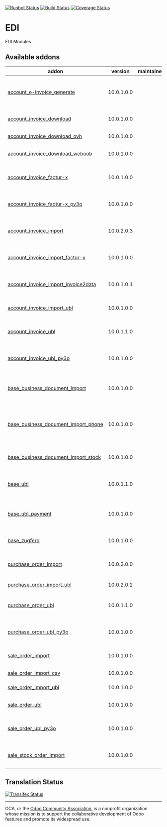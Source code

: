 [![Runbot Status](https://runbot.odoo-community.org/runbot/badge/flat/226/9.0.svg)](https://runbot.odoo-community.org/runbot/repo/github-com-oca-edi-226)
[![Build Status](https://travis-ci.org/OCA/edi.svg?branch=9.0)](https://travis-ci.org/OCA/edi)
[![Coverage Status](https://coveralls.io/repos/OCA/edi/badge.svg?branch=9.0&service=github)](https://coveralls.io/github/OCA/edi?branch=9.0)

# EDI

EDI Modules

[//]: # (addons)

Available addons
----------------
addon | version | maintainers | summary
--- | --- | --- | ---
[account_e-invoice_generate](account_e-invoice_generate/) | 10.0.1.0.0 |  | Technical module to generate PDF invoices with embedded XML file
[account_invoice_download](account_invoice_download/) | 10.0.1.0.0 |  | Auto-download supplier invoices and import them
[account_invoice_download_ovh](account_invoice_download_ovh/) | 10.0.1.0.0 |  | Get OVH Invoice via the API
[account_invoice_download_weboob](account_invoice_download_weboob/) | 10.0.1.0.0 |  | Auto-download supplier invoices with Weboob
[account_invoice_factur-x](account_invoice_factur-x/) | 10.0.1.0.0 |  | Generate Factur-X/ZUGFeRD customer invoices
[account_invoice_factur-x_py3o](account_invoice_factur-x_py3o/) | 10.0.1.0.0 |  | Generate Factur-x invoices with Py3o reporting engine
[account_invoice_import](account_invoice_import/) | 10.0.2.0.3 |  | Import supplier invoices/refunds as PDF or XML files
[account_invoice_import_factur-x](account_invoice_import_factur-x/) | 10.0.1.0.0 |  | Import ZUGFeRD and Factur-X supplier invoices/refunds
[account_invoice_import_invoice2data](account_invoice_import_invoice2data/) | 10.0.1.0.1 |  | Import supplier invoices using the invoice2data lib
[account_invoice_import_ubl](account_invoice_import_ubl/) | 10.0.1.0.0 |  | Import UBL XML supplier invoices/refunds
[account_invoice_ubl](account_invoice_ubl/) | 10.0.1.1.0 |  | Generate UBL XML file for customer invoices/refunds
[account_invoice_ubl_py3o](account_invoice_ubl_py3o/) | 10.0.1.0.0 |  | Generate UBL invoices with Py3o reporting engine
[base_business_document_import](base_business_document_import/) | 10.0.1.0.0 |  | Provides technical tools to import sale orders or supplier invoices
[base_business_document_import_phone](base_business_document_import_phone/) | 10.0.1.0.0 |  | Use phone numbers to match partners upon import of business documents
[base_business_document_import_stock](base_business_document_import_stock/) | 10.0.1.0.0 |  | Match incoterms upon import of business documents
[base_ubl](base_ubl/) | 10.0.1.1.0 |  | Base module for Universal Business Language (UBL)
[base_ubl_payment](base_ubl_payment/) | 10.0.1.0.0 |  | Payment-related code for Universal Business Language (UBL)
[base_zugferd](base_zugferd/) | 10.0.1.0.0 |  | Base module for Factur-X and ZUGFeRD
[purchase_order_import](purchase_order_import/) | 10.0.2.0.0 |  | Update RFQ via the import of quotations from suppliers
[purchase_order_import_ubl](purchase_order_import_ubl/) | 10.0.2.0.2 |  | Import UBL XML quotation files
[purchase_order_ubl](purchase_order_ubl/) | 10.0.1.1.0 |  | Embed UBL XML file inside the PDF purchase order
[purchase_order_ubl_py3o](purchase_order_ubl_py3o/) | 10.0.1.0.0 |  | Generate UBL purchase orders with Py3o reporting engine
[sale_order_import](sale_order_import/) | 10.0.1.0.0 |  | Import RFQ or sale orders from files
[sale_order_import_csv](sale_order_import_csv/) | 10.0.1.0.0 |  | Import CSV sale order files
[sale_order_import_ubl](sale_order_import_ubl/) | 10.0.1.0.0 |  | Import UBL XML sale order files
[sale_order_ubl](sale_order_ubl/) | 10.0.1.0.0 |  | Embed UBL XML file inside the PDF quotation
[sale_order_ubl_py3o](sale_order_ubl_py3o/) | 10.0.1.0.0 |  | Generate UBL sale orders with Py3o reporting engine
[sale_stock_order_import](sale_stock_order_import/) | 10.0.1.0.0 |  | Glue module between sale_stock and sale_order_import

[//]: # (end addons)

Translation Status
------------------
[![Transifex Status](https://www.transifex.com/projects/p/OCA-edi-9-0/chart/image_png)](https://www.transifex.com/projects/p/OCA-edi-9-0)

----

OCA, or the [Odoo Community Association](http://odoo-community.org/), is a nonprofit organization whose
mission is to support the collaborative development of Odoo features and
promote its widespread use.
